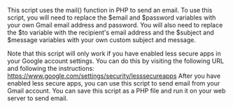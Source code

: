 This script uses the mail() function in PHP to send an email. To use this script, you will need to replace the $email and $password variables with your own Gmail email address and password. You will also need to replace the $to variable with the recipient's email address and the $subject and $message variables with your own custom subject and message.

Note that this script will only work if you have enabled less secure apps in your Google account settings. You can do this by visiting the following URL and following the instructions:
https://www.google.com/settings/security/lesssecureapps
After you have enabled less secure apps, you can use this script to send email from your Gmail account. You can save this script as a PHP file and run it on your web server to send email.
